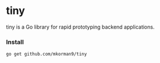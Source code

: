 # tiny

tiny is a Go library for rapid prototyping backend applications.

### Install
```bash
go get github.com/mkorman9/tiny
```
